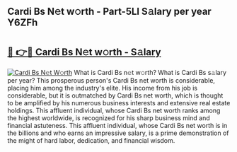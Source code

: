 ## Cardi Bs N𝚎t w𝚘rth - Part-5Ll S𝚊lary per year Y6ZFh

# <h2><a href="http://gc2ucv9.nevu.top/?p=Cardi+Bs">🔗 👉🔴 Cardi Bs N𝚎t w𝚘rth - S𝚊lary</a></h2>

[![Cardi Bs N𝚎t W𝚘rth](https://i.imgur.com/Oavwk0R.jpeg)](http://gc2ucv9.nevu.top/?p=Cardi+Bs)
What is Cardi Bs n𝚎t w𝚘rth? What is Cardi Bs s𝚊lary per year?
This prosperous person's Cardi Bs net worth is considerable, placing him among the industry's elite. His income from his job is considerable, but it is outmatched by Cardi Bs net worth, which is thought to be amplified by his numerous business interests and extensive real estate holdings. This affluent individual, whose Cardi Bs net worth ranks among the highest worldwide, is recognized for his sharp business mind and financial astuteness. This affluent individual, whose Cardi Bs net worth is in the billions and who earns an impressive salary, is a prime demonstration of the might of hard labor, dedication, and financial wisdom.
